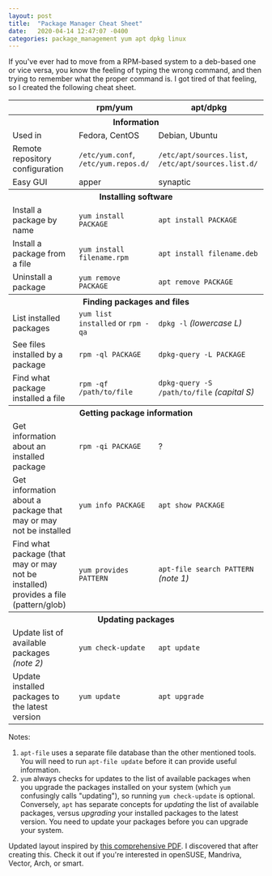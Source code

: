 ```yaml
---
layout: post
title:  "Package Manager Cheat Sheet"
date:   2020-04-14 12:47:07 -0400
categories: package_management yum apt dpkg linux
---
```

If you've ever had to move from a RPM-based system to a deb-based one or vice versa, you know the feeling of typing the wrong command, and then trying to remember what the proper command is. I got tired of that feeling, so I created the following cheat sheet.

<table>
<thead>
    <tr>
        <th></th>
        <th>rpm/yum</th>
        <th>apt/dpkg</th>
    </tr>
</thead>
<tbody>
<tr>
    <th colspan="3">Information</th>
</tr>
<tr>
    <td>Used in</td>
    <td>Fedora, CentOS</td>
    <td>Debian, Ubuntu</td>
</tr>
<tr>
    <td>Remote repository configuration</td>
    <td><code>/etc/yum.conf</code>, <code>/etc/yum.repos.d/</code></td>
    <td><code>/etc/apt/sources.list</code>, <code>/etc/apt/sources.list.d/</code></td>
</tr>
<tr>
    <td>Easy GUI</td>
    <td>apper</td>
    <td>synaptic</td>
</tr>

<tr>
    <th colspan="3">Installing software</th>
</tr>
<tr>
    <td>Install a package by name</td>
    <td><code>yum install PACKAGE</code></td>
    <td><code>apt install PACKAGE</code></td>
</tr>
<tr>
    <td>Install a package from a file</td>
    <td><code>yum install filename.rpm</code></td>
    <td><code>apt install filename.deb</code></td>
</tr>
<tr>
    <td>Uninstall a package</td>
    <td><code>yum remove PACKAGE</code></td>
    <td><code>apt remove PACKAGE</code></td>
</tr>

<tr>
    <th colspan="3">Finding packages and files</th>
</tr>
<tr>
    <td>List installed packages</td>
    <td><code>yum list installed</code> or <code>rpm -qa</code></td>
    <td><code>dpkg -l</code> <em>(lowercase L)</em></td>
</tr>
<tr>
    <td>See files installed by a package</td>
    <td><code>rpm -ql PACKAGE</code></td>
    <td><code>dpkg-query -L PACKAGE</code></td>
</tr>
<tr>
    <td>Find what package installed a file</td>
    <td><code>rpm -qf /path/to/file</code></td>
    <td><code>dpkg-query -S /path/to/file</code> <em>(capital S)</em></td>
</tr>

<tr>
    <th colspan="3">Getting package information</th>
</tr>
<tr>
    <td>Get information about an installed package</td>
    <td><code>rpm -qi PACKAGE</code></td>
    <td>?</td>
</tr>
<tr>
    <td>Get information about a package that may or may not be installed</td>
    <td><code>yum info PACKAGE</code></td>
    <td><code>apt show PACKAGE</code></td>
</tr>
<tr>
    <td>Find what package (that may or may not be installed) provides a file (pattern/glob)</td>
    <td><code>yum provides PATTERN</code></td>
    <td><code>apt-file search PATTERN</code> <em>(note 1)</em></td>
</tr>

<tr>
    <th colspan="3">Updating packages</th>
</tr>
<tr>
    <td>Update list of available packages <em>(note 2)</em></td>
    <td><code>yum check-update</code></td>
    <td><code>apt update</code></td>
</tr>
<tr>
    <td>Update installed packages to the latest version</td>
    <td><code>yum update</code></td>
    <td><code>apt upgrade</code></td>
</tr>

</tbody>
</table>

Notes:

1. `apt-file` uses a separate file database than the other mentioned tools. You will need to run `apt-file update` before it can provide useful information.
2.  `yum` always checks for updates to the list of available packages when you upgrade the packages installed on your system (which `yum` confusingly calls "updating"), so running `yum check-update` is optional. Conversely, `apt` has separate concepts for _updating_ the list of available packages, versus _upgrading_ your installed packages to the latest version. You need to update your packages before you can upgrade your system.

Updated layout inspired by [this comprehensive PDF](http://johnmeister.com/linux/PDF-info/PackageManagementCheatSheet.pdf). I discovered that after creating this. Check it out if you're interested in openSUSE, Mandriva, Vector, Arch, or smart.
